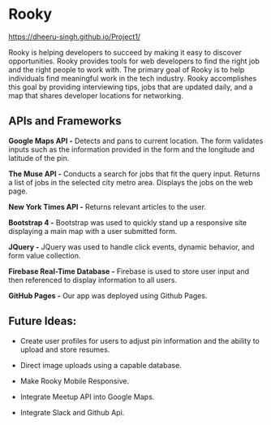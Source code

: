 # Rooky

https://dheeru-singh.github.io/Project1/



Rooky is helping developers to succeed by making it easy to discover opportunities. Rooky provides tools for web developers to find the right job and the right people to work with. The primary goal of Rooky is to help individuals find meaningful work in the tech industry. Rooky accomplishes this goal by providing interviewing tips, jobs that are updated daily, and a map that shares developer locations for networking.

## APIs and Frameworks

 **Google Maps API  -** Detects and pans to current location. The form validates inputs such as the information provided in the form and the longitude and latitude of the pin.

**The Muse API -** Conducts a search for jobs that fit the query input. Returns a list of jobs in the selected city metro area. Displays the jobs on the web page.

**New York Times API -** Returns relevant articles to the user.

**Bootstrap 4 -** Bootstrap was used to quickly stand up a responsive site displaying a main map with a user submitted form.

**JQuery -** JQuery was used to handle click events, dynamic behavior, and form value collection.

**Firebase Real-Time Database -** Firebase is used to store user input and then referenced to display information to all users.

**GitHub Pages -** Our app was deployed using Github Pages.

## Future Ideas:

* Create user profiles for users to adjust pin information and the ability to upload and store resumes.

* Direct image uploads using a capable database.

* Make Rooky Mobile Responsive.

* Integrate Meetup API into Google Maps.

* Integrate Slack and Github Api.
